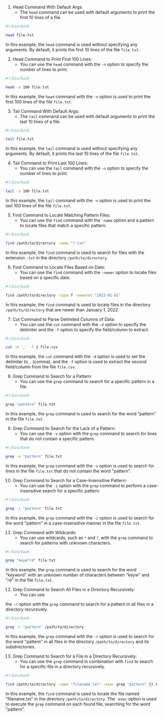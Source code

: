 
1. Head Command With Default Args:
   - The `head` command can be used with default arguments to print the first 10 lines of a file.

```bash
#!/bin/bash

head file.txt
```

In this example, the `head` command is used without specifying any arguments. By default, it prints the first 10 lines of the file `file.txt`.

2. Head Command to Print First 100 Lines:
   - You can use the `head` command with the `-n` option to specify the number of lines to print.

```bash
#!/bin/bash

head -n 100 file.txt
```

In this example, the `head` command with the `-n` option is used to print the first 100 lines of the file `file.txt`.

3. Tail Command With Default Args:
   - The `tail` command can be used with default arguments to print the last 10 lines of a file.

```bash
#!/bin/bash

tail file.txt
```

In this example, the `tail` command is used without specifying any arguments. By default, it prints the last 10 lines of the file `file.txt`.

4. Tail Command to Print Last 100 Lines:
   - You can use the `tail` command with the `-n` option to specify the number of lines to print.

```bash
#!/bin/bash

tail -n 100 file.txt
```

In this example, the `tail` command with the `-n` option is used to print the last 100 lines of the file `file.txt`.

5. Find Command to Locate Matching Pattern Files:
   - You can use the `find` command with the `-name` option and a pattern to locate files that match a specific pattern.

```bash
#!/bin/bash

find /path/to/directory -name "*.txt"
```

In this example, the `find` command is used to search for files with the extension `.txt` in the directory `/path/to/directory`.

6. Find Command to Locate Files Based on Date:
   - You can use the `find` command with the `-newer` option to locate files based on a specific date.

```bash
#!/bin/bash

find /path/to/directory -type f -newermt "2022-01-01"
```

In this example, the `find` command is used to locate files in the directory `/path/to/directory` that are newer than January 1, 2022.

7. Cut Command to Parse Delimited Columns of Data:
   - You can use the `cut` command with the `-d` option to specify the delimiter and the `-f` option to specify the field/column to extract.

```bash
#!/bin/bash

cut -d ',' -f 2 file.csv
```

In this example, the `cut` command with the `-d` option is used to set the delimiter to `,` (comma), and the `-f` option is used to extract the second field/column from the file `file.csv`.

8. Grep Command to Search for a Pattern:
   - You can use the `grep` command to search for a specific pattern in a file.

```bash
#!/bin/bash

grep "pattern" file.txt
```

In this example, the `grep` command is used to search for the word "pattern" in the file `file.txt`.

9. Grep Command to Search for the Lack of a Pattern:
   - You can use the `-v` option with the `grep` command to search for lines that do not contain a specific pattern.

```bash
#!/bin/bash

grep -v "pattern" file.txt
```

In this example, the `grep` command with the `-v` option is used to search for lines in the file `file.txt` that do not contain the word "pattern".

10. Grep Command to Search for a Case-Insensitive Pattern:
    - You can use the `-i` option with the `grep` command to perform a case-insensitive search for a specific pattern.

```bash
#!/bin/bash

grep -i "pattern" file.txt
```

In this example, the `grep` command with the `-i` option is used to search for the word "pattern" in a case-insensitive manner in the file `file.txt`.

11. Grep Command with Wildcards:
    - You can use wildcards, such as `*` and `?`, with the `grep` command to search for patterns with unknown characters.

```bash
#!/bin/bash

grep "keyw*rd" file.txt
```

In this example, the `grep` command is used to search for the word "keyword" with an unknown number of characters between "keyw" and "rd" in the file `file.txt`.

12. Grep Command to Search All Files in a Directory Recursively:
    - You can use

 the `-r` option with the `grep` command to search for a pattern in all files in a directory recursively.

```bash
#!/bin/bash

grep -r "pattern" /path/to/directory
```

In this example, the `grep` command with the `-r` option is used to search for the word "pattern" in all files in the directory `/path/to/directory` and its subdirectories.

13. Grep Command to Search for a File in a Directory Recursively:
    - You can use the `grep` command in combination with `find` to search for a specific file in a directory recursively.

```bash
#!/bin/bash

find /path/to/directory -name "filename.txt" -exec grep "pattern" {} +
```

In this example, the `find` command is used to locate the file named "filename.txt" in the directory `/path/to/directory`. The `-exec` option is used to execute the `grep` command on each found file, searching for the word "pattern".

